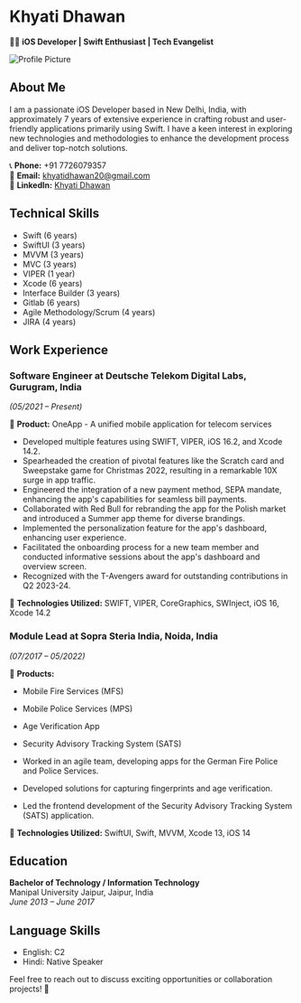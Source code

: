 # Khyati Dhawan

👩‍💻 **iOS Developer | Swift Enthusiast | Tech Evangelist**

![Profile Picture](https://drive.google.com/file/d/1yIyqFnx3IFTIl-ddbEXc4ZtFRFMf_VV4/view?usp=sharing)

## About Me

I am a passionate iOS Developer based in New Delhi, India, with approximately 7 years of extensive experience in crafting robust and user-friendly applications primarily using Swift. I have a keen interest in exploring new technologies and methodologies to enhance the development process and deliver top-notch solutions.

📞 **Phone:** +91 7726079357  
📧 **Email:** khyatidhawan20@gmail.com  
🔗 **LinkedIn:** [Khyati Dhawan](https://linkedin.com/in/khyatidhawan)

## Technical Skills

- Swift (6 years)
- SwiftUI (3 years)
- MVVM (3 years)
- MVC (3 years)
- VIPER (1 year)
- Xcode (6 years)
- Interface Builder (3 years)
- Gitlab (6 years)
- Agile Methodology/Scrum (4 years)
- JIRA (4 years)

## Work Experience

### Software Engineer at Deutsche Telekom Digital Labs, Gurugram, India
*(05/2021 – Present)*

🚀 **Product:** OneApp - A unified mobile application for telecom services

- Developed multiple features using SWIFT, VIPER, iOS 16.2, and Xcode 14.2.
- Spearheaded the creation of pivotal features like the Scratch card and Sweepstake game for Christmas 2022, resulting in a remarkable 10X surge in app traffic.
- Engineered the integration of a new payment method, SEPA mandate, enhancing the app's capabilities for seamless bill payments.
- Collaborated with Red Bull for rebranding the app for the Polish market and introduced a Summer app theme for diverse brandings.
- Implemented the personalization feature for the app's dashboard, enhancing user experience.
- Facilitated the onboarding process for a new team member and conducted informative sessions about the app's dashboard and overview screen.
- Recognized with the T-Avengers award for outstanding contributions in Q2 2023-24.

🔧 **Technologies Utilized:** SWIFT, VIPER, CoreGraphics, SWInject, iOS 16, Xcode 14.2

### Module Lead at Sopra Steria India, Noida, India
*(07/2017 – 05/2022)*

🚀 **Products:**
- Mobile Fire Services (MFS)
- Mobile Police Services (MPS)
- Age Verification App
- Security Advisory Tracking System (SATS)

- Worked in an agile team, developing apps for the German Fire Police and Police Services.
- Developed solutions for capturing fingerprints and age verification.
- Led the frontend development of the Security Advisory Tracking System (SATS) application.

🔧 **Technologies Utilized:** SwiftUI, Swift, MVVM, Xcode 13, iOS 14

## Education

**Bachelor of Technology / Information Technology**  
Manipal University Jaipur, Jaipur, India  
*June 2013 – June 2017*

## Language Skills

- English: C2
- Hindi: Native Speaker

Feel free to reach out to discuss exciting opportunities or collaboration projects! 🚀
